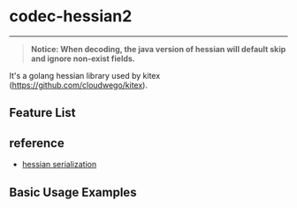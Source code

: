 # codec-hessian2


---

> **Notice: When decoding, the java version of hessian will default skip and ignore non-exist fields.**


It's a golang hessian library used by kitex (https://github.com/cloudwego/kitex).


## Feature List



## reference

- [hessian serialization](http://hessian.caucho.com/doc/hessian-serialization.html)

## Basic Usage Examples
